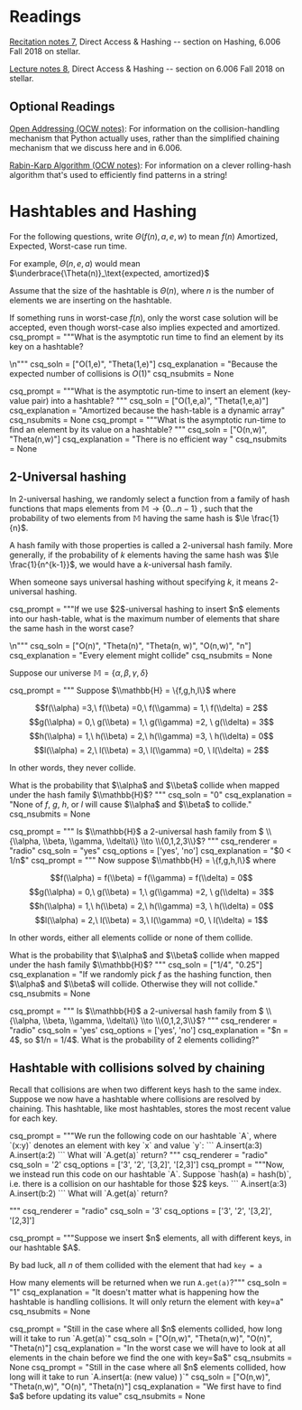 # Readings 
[Recitation notes 7](https://learning-modules.mit.edu/service/materials/groups/238004/files/4ced90b7-63e9-453c-9f10-4e8c51a94d67/link?errorRedirect=%2Fmaterials%2Findex.html&download=true), Direct Access & Hashing -- section on Hashing, 6.006 Fall 2018 on stellar.

[Lecture notes 8](https://learning-modules.mit.edu/service/materials/groups/238004/files/a90b0fdd-5d81-4f72-b5f2-3fe8e65a99a0/link?errorRedirect=%2Fmaterials%2Findex.html&download=true), Direct Access & Hashing -- section on  6.006 Fall 2018 on stellar.

## Optional Readings

[Open Addressing (OCW notes)](https://ocw.mit.edu/courses/electrical-engineering-and-computer-science/6-006-introduction-to-algorithms-fall-2011/lecture-videos/MIT6_006F11_lec10.pdf): For information on the collision-handling mechanism that Python actually uses, rather than the simplified chaining mechanism that we discuss here and in 6.006.

[Rabin-Karp Algorithm (OCW notes)](https://ocw.mit.edu/courses/electrical-engineering-and-computer-science/6-006-introduction-to-algorithms-fall-2011/lecture-videos/MIT6_006F11_lec09_orig.pdf): For information on a clever rolling-hash algorithm that's used to efficiently find patterns in a string!

# Hashtables and Hashing

For the following questions, write $\Theta(f(n), a, e, w)$ to mean $f(n)$ Amortized, Expected, Worst-case run time. 

For example, $\Theta(n, e, a)$ would mean $\underbrace{\Theta(n)}_\text{expected, amortized}$

Assume that the size of the hashtable is $\Theta(n)$, where $n$ is the number of elements we are inserting on the hashtable.


If something runs in worst-case $f(n)$, only the worst case solution will be accepted, even though worst-case also implies expected and amortized.
<question expression>
csq_prompt = """What is the asymptotic run time to find an element by its key on a hashtable?

\n"""
csq_soln = ["O(1,e)", "Theta(1,e)"]
csq_explanation = "Because the expected number of collisions is $O(1)$"
csq_nsubmits = None
</question>

<question expression>
csq_prompt = """What is the asymptotic run-time to insert an element (key-value pair) into a hashtable?  
"""
csq_soln = ["O(1,e,a)", "Theta(1,e,a)"]
csq_explanation = "Amortized because the hash-table is a dynamic array"
csq_nsubmits = None
</question>


<question expression>
csq_prompt = """What is the asymptotic run-time to find an element by its value on a hashtable?  
"""
csq_soln = ["O(n,w)", "Theta(n,w)"]
csq_explanation = "There is no efficient way "
csq_nsubmits = None
</question>


## 2-Universal hashing
In $2$-universal hashing, we randomly select a function from a family of hash functions that maps elements from $\mathbb{M} \to \{0 \dots n-1\}$ , such that the probability of two elements from $\mathbb{M}$ having the same hash is $\le \frac{1}{n}$.

A hash family with those properties is called a $2$-universal hash family. More generally, if the probability of $k$ elements having the same hash was  $\le \frac{1}{n^{k-1}}$, we would have a $k$-universal hash family.

When someone says universal hashing without specifying $k$, it means $2$-universal hashing.

<question expression>
csq_prompt = """If we use $2$-universal hashing to insert $n$ elements into our hash-table, what is the maximum number of elements that share the same hash in the worst case?

\n"""
csq_soln = ["O(n)", "Theta(n)", "Theta(n, w)", "O(n,w)", "n"]
csq_explanation = "Every element might collide"
csq_nsubmits = None
</question>


Suppose our universe $\mathbb{M} = \{\alpha, \beta, \gamma, \delta\}$ 

<question expression>
csq_prompt = """
Suppose $\\mathbb{H} = \{f,g,h,l\}$ where
 
$$f(\\alpha) =3,\ f(\\beta) =0,\ f(\\gamma) = 1,\ f(\\delta) = 2$$
 $$g(\\alpha) = 0,\  g(\\beta) = 1,\ g(\\gamma) =2, \ g(\\delta) = 3$$
 $$h(\\alpha) = 1,\  h(\\beta) = 2,\ h(\\gamma) =3, \ h(\\delta) = 0$$
 $$l(\\alpha) = 2,\  l(\\beta) = 3,\ l(\\gamma) =0, \ l(\\delta) = 2$$

In other words, they never collide.

What is the probability that $\\alpha$ and $\\beta$ collide when mapped under the hash family $\\mathbb{H}$?
"""
csq_soln = "0"
csq_explanation = "None of $f$, $g$, $h$, or $l$ will cause $\\alpha$ and $\\beta$ to collide."
csq_nsubmits = None
</question>


<question multiplechoice>
csq_prompt = """
Is $\\mathbb{H}$ a 2-universal hash family from $ \\{\\alpha, \\beta, \\gamma, \\delta\\} \\to \\{0,1,2,3\\}$?
"""
csq_renderer = "radio"
csq_soln = "yes"
csq_options =  ['yes', 'no']
csq_explanation = "$0 < 1/n$"
</question>

<question expression>
csq_prompt = """
Now suppose $\\mathbb{H} = \{f,g,h,l\}$ where
 
$$f(\\alpha) = f(\\beta) = f(\\gamma) = f(\\delta) = 0$$
 $$g(\\alpha) = 0,\  g(\\beta) = 1,\ g(\\gamma) =2, \ g(\\delta) = 3$$
 $$h(\\alpha) = 1,\  h(\\beta) = 2,\ h(\\gamma) =3, \ h(\\delta) = 0$$
 $$l(\\alpha) = 2,\  l(\\beta) = 3,\ l(\\gamma) =0, \ l(\\delta) = 1$$

In other words, either all elements collide or none of them collide.

What is the probability that $\\alpha$ and $\\beta$ collide when mapped under the hash family $\\mathbb{H}$?
"""
csq_soln = ["1/4", "0.25"]
csq_explanation = "If we randomly pick $f$ as the hashing function, then $\\alpha$ and $\\beta$ will collide. Otherwise they will not collide."
csq_nsubmits = None
</question>

<question multiplechoice>
csq_prompt = """
Is $\\mathbb{H}$ a 2-universal hash family from $ \\{\\alpha, \\beta, \\gamma, \\delta\\} \\to \\{0,1,2,3\\}$?
"""
csq_renderer = "radio"
csq_soln = 'yes'
csq_options =  ['yes', 'no']
csq_explanation = "$n = 4$, so $1/n = 1/4$. What is the probability of 2 elements colliding?"
</question>

## Hashtable with collisions solved by chaining

Recall that collisions are when two different keys hash to the same index. Suppose we now have a hashtable where collisions are resolved by chaining. This hashtable, like most hashtables, stores the most recent value for each key.

<question multiplechoice>
csq_prompt = """We run the following code on our hashtable `A`, where `(x:y)` denotes an element with key `x` and value `y`:
```
A.insert(a:3)
A.insert(a:2)
```
What will `A.get(a)` return?
"""
csq_renderer = "radio"
csq_soln = '2'
csq_options =  ['3',
'2',
'[3,2]',
'[2,3]']
</question>


<question multiplechoice>
csq_prompt = """Now, we instead run this code on our hashtable `A`. Suppose `hash(a) = hash(b)`, i.e. there is a collision on our hashtable for those $2$ keys.
```
A.insert(a:3)
A.insert(b:2)
```
What will `A.get(a)` return?

"""
csq_renderer = "radio"
csq_soln = '3'
csq_options =  ['3',
'2',
'[3,2]',
'[2,3]']
</question>



<question expression>
csq_prompt = """Suppose we insert $n$ elements, all with different keys, in our hashtable $A$.

By bad luck, all $n$ of them collided with the element that had `key = a` 

How many elements will be returned when we run `A.get(a)`?"""
csq_soln = "1"
csq_explanation = "It doesn't matter what is happening how the hashtable is handling collisions. It will only return the element with key=a"
csq_nsubmits = None
</question>

<question expression>
csq_prompt = "Still in the case where all $n$ elements collided, how long will it take to run `A.get(a)`"
csq_soln = ["O(n,w)", "Theta(n,w)", "O(n)", "Theta(n)"]
csq_explanation = "In the worst case we will have to look at all elements in the chain before we find the one with key=$a$"
csq_nsubmits = None
</question>

<question expression>
csq_prompt = "Still in the case where all $n$ elements collided, how long will it take to run `A.insert(a: (new value) )`"
csq_soln = ["O(n,w)", "Theta(n,w)", "O(n)", "Theta(n)"]
csq_explanation = "We first have to find $a$ before updating its value"
csq_nsubmits = None
</question>
